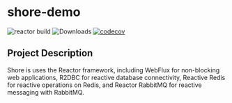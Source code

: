 # shore-demo
![reactor build](https://github.com/youtaqiu/shore-demo/actions/workflows/build.yml/badge.svg?branch=main)
<img src="https://img.shields.io/badge/Spring%20Boot-3.4-blue.svg" alt="Downloads">
[![codecov](https://codecov.io/github/youtaqiu/shore-demo/graph/badge.svg?token=EJGV9DG25R)](https://codecov.io/github/youtaqiu/shore-demo)


## Project Description

Shore is uses the Reactor framework, including WebFlux for non-blocking web applications, R2DBC for reactive database connectivity, Reactive Redis for reactive operations on Redis, and Reactor RabbitMQ for reactive messaging with RabbitMQ.